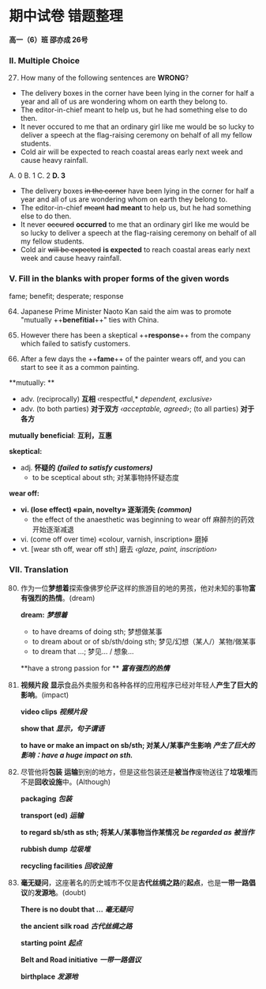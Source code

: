 # 期中试卷 错题整理

**高一（6）班 邵亦成 26号**

### II. Multiple Choice

27. How many of the following sentences are **WRONG**?

   - The delivery boxes in the corner have been lying in the corner for half a year and all of us are wondering whom on earth they belong to.
   - The editor-in-chief meant to help us, but he had something else to do then.
   - It never occured to me that an ordinary girl like me would be so lucky to deliver a speech at the flag-raising ceremony on behalf of all my fellow students.
   - Cold air will be expected to reach coastal areas early next week and cause heavy rainfall.

   A. 0    B. 1    C. 2    **D. 3**

   - The delivery boxes ~~in the corner~~ have been lying in the corner for half a year and all of us are wondering whom on earth they belong to.
   - The editor-in-chief ~~meant~~ **had meant** to help us, but he had something else to do then.
   - It never ~~occured~~ **occurred** to me that an ordinary girl like me would be so lucky to deliver a speech at the flag-raising ceremony on behalf of all my fellow students.
   - Cold air ~~will be expected~~ **is expected** to reach coastal areas early next week and cause heavy rainfall.

### V. Fill in the blanks with proper forms of the given words

fame; benefit; desperate; response

64. Japanese Prime Minister Naoto Kan said the aim was to promote "mutually ++**benefitial**++" ties with China.


64. However there has been a skeptical ++**response**++ from the company which failed to satisfy customers.


67. After a few days the ++**fame**++ of the painter wears off, and you can start to see it as a common painting.

**mutually: **

- adv. (reciprocally) **互相** ‹respectful,* *dependent,* *exclusive›*
- adv. (to both parties) **对于双方** *‹acceptable,* *agreed›*; (to all parties) **对于各方**

**mutually beneficial**: **互利，互惠**

**skeptical:**

- adj. **怀疑的** ***(failed to satisfy customers)***
  - to be sceptical about sth; 对某事物持怀疑态度

**wear off:**

- **vi. (lose effect) «pain, novelty» 逐渐消失** ***(common)***
  - the effect of the anaesthetic was beginning to wear off 麻醉剂的药效开始逐渐减退
- vi. (come off over time) «colour, varnish, inscription» 磨掉
- vt. [wear sth off, wear off sth] 磨去 *‹glaze,* *paint,* *inscription›*

### VII. Translation

80. 作为一位**梦想着**探索像佛罗伦萨这样的旅游目的地的男孩，他对未知的事物**富有强烈的热情**。(dream)

    **dream:** ***梦想着***

    - to have dreams of doing sth; 梦想做某事
    - to dream about or of sb/sth/doing sth; 梦见/幻想（某人/）某物/做某事
    - to dream that …; 梦见… / 想象…

    **have a strong passion for ** ***富有强烈的热情***

81. **视频片段** **显示**食品外卖服务和各种各样的应用程序已经对年轻人**产生了巨大的影响**。(impact)

    **video clips** ***视频片段***

    **show that** ***显示，句子谓语***

    **to have or make an impact on sb/sth; 对某人/某事产生影响** ***产生了巨大的影响：have a huge impact on sth.***

82. 尽管他将**包装** **运输**到别的地方，但是这些包装还是**被当作**废物送往了**垃圾堆**而不是**回收设施**中。(Although)

    **packaging** ***包装***

    **transport (ed)** ***运输***

    **to regard sb/sth as sth; 将某人/某事物当作某情况** ***be regarded as 被当作***
    
    **rubbish dump** ***垃圾堆***
    
    **recycling facilities** ***回收设施***

83. **毫无疑问**，这座著名的历史城市不仅是**古代丝绸之路**的**起点**，也是**一带一路倡议**的**发源地**。(doubt)

    **There is no doubt that ...** ***毫无疑问***

    **the ancient silk road** ***古代丝绸之路***

    **starting point** ***起点***

    **Belt and Road initiative** ***一带一路倡议***

    **birthplace** ***发源地***

